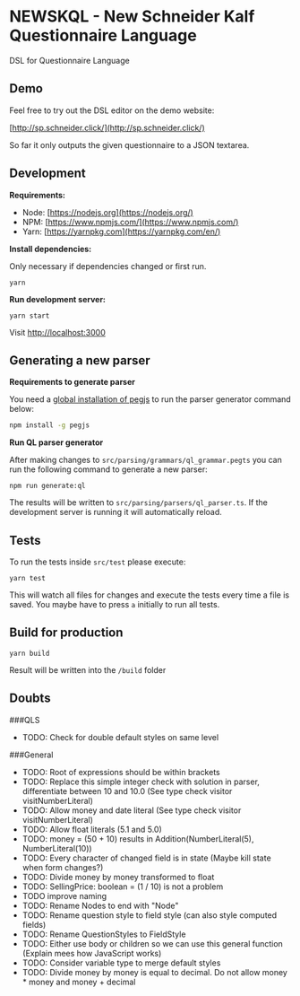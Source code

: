 # NEWSKQL - New Schneider Kalf Questionnaire Language

DSL for Questionnaire Language

## Demo

Feel free to try out the DSL editor on the demo website:

[http://sp.schneider.click/](http://sp.schneider.click/) 

So far it only outputs the given questionnaire to a JSON textarea.

## Development

**Requirements:**

* Node: [https://nodejs.org](https://nodejs.org/)
* NPM: [https://www.npmjs.com/](https://www.npmjs.com/)
* Yarn: [https://yarnpkg.com](https://yarnpkg.com/en/)

**Install dependencies:** 

Only necessary if dependencies changed or first run.

```
yarn
```


**Run development server:**

```
yarn start
```

Visit [http://localhost:3000](http://localhost:3000/)

## Generating a new parser

**Requirements to generate parser**

You need a [global installation of pegjs](https://github.com/pegjs/pegjs) to run the parser generator command
below:

```bash
npm install -g pegjs
```

**Run QL parser generator**

After making changes to `src/parsing/grammars/ql_grammar.pegts`
you can run the following command to generate a new parser:

```
npm run generate:ql
```

The results will be written to `src/parsing/parsers/ql_parser.ts`.
If the development server is running it will automatically reload.

## Tests

To run the tests inside `src/test` please execute: 

```
yarn test
```

This will watch all files for changes and execute the tests every time a 
file is saved. You maybe have to press `a` initially to run all tests.

## Build for production

```
yarn build
```

Result will be written into the `/build` folder

## Doubts
###QLS
* TODO: Check for double default styles on same level

###General
* TODO: Root of expressions should be within brackets
* TODO: Replace this simple integer check with solution in parser, differentiate between 10 and 10.0 (See type check visitor visitNumberLiteral)
* TODO: Allow money and date literal (See type check visitor visitNumberLiteral)
* TODO: Allow float literals (5.1 and 5.0)
* TODO: money = (50 + 10) results in Addition(NumberLiteral(5), NumberLiteral(10))
* TODO: Every character of changed field is in state (Maybe kill state when form changes?)
* TODO: Divide money by money transformed to float
* TODO: SellingPrice: boolean = (1 / 10) is not a problem
* TODO improve naming
* TODO: Rename Nodes to end with "Node"
* TODO: Rename question style to field style (can also style computed fields)
* TODO: Rename QuestionStyles to FieldStyle
* TODO: Either use body or children so we can use this general function (Explain mees how JavaScript works)
* TODO: Consider variable type to merge default styles
* TODO: Divide money by money is equal to decimal. Do not allow money * money and money + decimal
